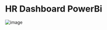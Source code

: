 # HR Dashboard PowerBi
![image](https://github.com/Chhavesh/My-SQL-PowerBI-project/assets/119867803/f6c03736-a47a-4d49-abcd-a0d9213eb33a)
